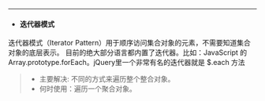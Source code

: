 ---
* #### 迭代器模式

迭代器模式（Iterator Pattern）用于顺序访问集合对象的元素，不需要知道集合对象的底层表示。
目前的绝大部分语言都内置了迭代器。比如：JavaScript 的 Array.prototype.forEach。jQuery里一个非常有名的迭代器就是 $.each 方法

> * 主要解决: 不同的方式来遍历整个整合对象。
> * 何时使用：遍历一个聚合对象。

